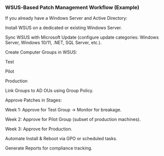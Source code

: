 ### WSUS‑Based Patch Management Workflow (Example)

If you already have a Windows Server and Active Directory:

Install WSUS on a dedicated or existing Windows Server.

Sync WSUS with Microsoft Update (configure update categories: Windows Server, Windows 10/11, .NET, SQL Server, etc.).

Create Computer Groups in WSUS:

Test

Pilot

Production

Link Groups to AD OUs using Group Policy.

Approve Patches in Stages:

Week 1: Approve for Test Group → Monitor for breakage.

Week 2: Approve for Pilot Group (subset of production machines).

Week 3: Approve for Production.

Automate Install & Reboot via GPO or scheduled tasks.

Generate Reports for compliance tracking.